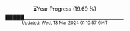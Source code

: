 <p align="center">
⏳Year Progress (19.69 %) <br>
█████▁▁▁▁▁▁▁▁▁▁▁▁▁▁▁▁▁▁▁▁▁▁▁▁▁ <br>
<sub>Updated: Wed, 13 Mar 2024 01:10:57 GMT</sub>
</p>


